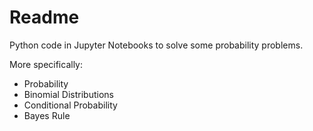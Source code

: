 # Readme

Python code in Jupyter Notebooks to solve some probability problems.

More specifically:

- Probability
- Binomial Distributions
- Conditional Probability
- Bayes Rule